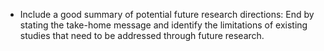 - Include a good summary of potential future research directions: End by stating the
  take-home message and identify the limitations of existing studies that need to be
  addressed through future research.